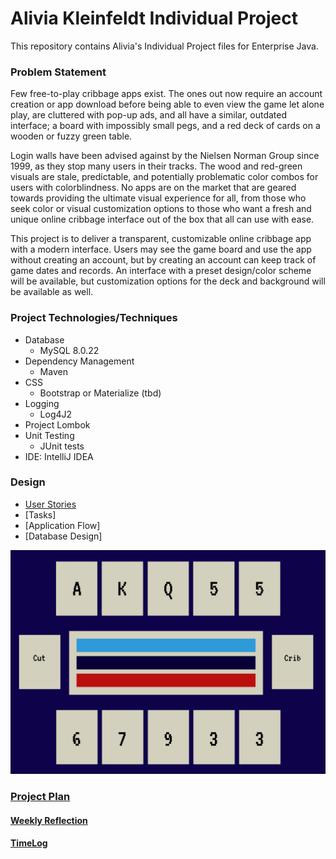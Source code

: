 # Alivia Kleinfeldt Individual Project

This repository contains Alivia's Individual Project files for Enterprise Java.

### Problem Statement

Few free-to-play cribbage apps exist. The ones out now require an account creation or app download before being able to 
even view the game let alone play, are cluttered with pop-up ads, and all have a similar, outdated interface; a board 
with impossibly small pegs, and a red deck of cards on a wooden or fuzzy green table. 

Login walls have been advised against by the Nielsen Norman Group since 1999, as they stop many users in their tracks. 
The wood and red-green visuals are stale, predictable, and potentially problematic color combos for users with 
colorblindness. No apps are on the market that are geared towards providing the ultimate visual experience for all, from 
those who seek color or visual customization options to those who want a fresh and unique online cribbage interface out
of the box that all can use with ease.

This project is to deliver a transparent, customizable online cribbage app with a modern interface. Users may see the
game board and use the app without creating an account, but by creating an account can keep track of game dates and 
records. An interface with a preset design/color scheme will be available, but customization options for the deck and 
background will be available as well.
### Project Technologies/Techniques

* Database
    * MySQL 8.0.22
* Dependency Management
    * Maven
* CSS
    * Bootstrap or Materialize (tbd)
* Logging
    * Log4J2
* Project Lombok
* Unit Testing
    * JUnit tests 
* IDE: IntelliJ IDEA


### Design

* [User Stories](UserStories.md)
* [Tasks]
* [Application Flow]
* [Database Design]

![Screenshot Game Interface](gameBoard.jpg "Game Board Mockup")

### [Project Plan](ProjectPlan.md)


#### [Weekly Reflection](WeeklyReflection.md)
#### [TimeLog](TimeLog.md)
